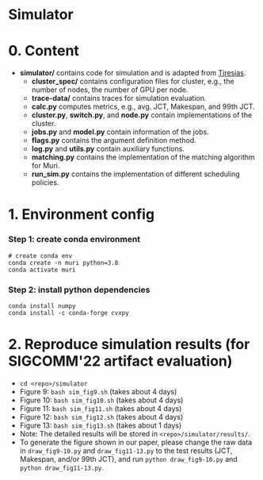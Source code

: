 # Simulator

# 0. Content
- **simulator/** contains code for simulation and is adapted from [Tiresias](https://github.com/SymbioticLab/Tiresias).
  - **cluster_spec/** contains configuration files for cluster, e.g., the number of nodes, the number of GPU per node.
  - **trace-data/** contains traces for simulation evaluation.
  - **calc.py** computes metrics, e.g., avg. JCT, Makespan, and 99th JCT.
  - **cluster.py**, **switch.py**, and **node.py** contain implementations of the cluster.
  - **jobs.py** and **model.py** contain information of the jobs.
  - **flags.py** contains the argument definition method.
  - **log.py** and **utils.py** contain auxiliary functions.
  - **matching.py** contains the implementation of the matching algorithm for Muri.
  - **run_sim.py** contains the implementation of different scheduling policies.

# 1. Environment config
### Step 1: create conda environment
```
# create conda env
conda create -n muri python=3.8
conda activate muri
```

### Step 2: install python dependencies
```
conda install numpy
conda install -c conda-forge cvxpy
```

# 2. Reproduce simulation results (for SIGCOMM'22 artifact evaluation)
- ```cd <repo>/simulator```
- Figure 9: ```bash sim_fig9.sh``` (takes about 4 days)
- Figure 10: ```bash sim_fig10.sh``` (takes about 4 days)
- Figure 11: ```bash sim_fig11.sh``` (takes about 4 days)
- Figure 12: ```bash sim_fig12.sh``` (takes about 4 days)
- Figure 13: ```bash sim_fig13.sh``` (takes about 1 days)
- Note: The detailed results will be stored in ```<repo>/simulator/results/```.
- To generate the figure shown in our paper, please change the raw data in ```draw_fig9-10.py``` and ```draw_fig11-13.py``` to the test results (JCT, Makespan, and/or 99th JCT), and run ```python draw_fig9-10.py``` and ```python draw_fig11-13.py```.

